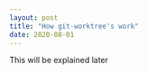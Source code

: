 ```yaml
---
layout: post
title: "How git-worktree's work"
date: 2020-08-01
---
```


This will be explained later
